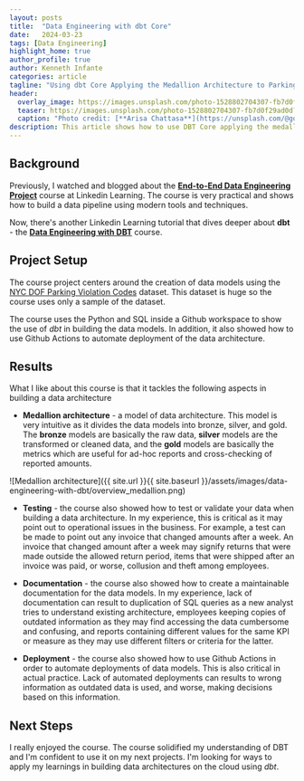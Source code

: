 ```yaml
---
layout: posts
title:  "Data Engineering with dbt Core"
date:   2024-03-23
tags: [Data Engineering]
highlight_home: true
author_profile: true
author: Kenneth Infante
categories: article
tagline: "Using dbt Core Applying the Medallion Architecture to Parking Violations Data"
header:
  overlay_image: https://images.unsplash.com/photo-1528802704307-fb7d0f29ad0d?q=80&w=2938&auto=format&fit=crop&ixlib=rb-4.0.3&ixid=M3wxMjA3fDB8MHxwaG90by1wYWdlfHx8fGVufDB8fHx8fA%3D%3D
  teaser: https://images.unsplash.com/photo-1528802704307-fb7d0f29ad0d?q=80&w=2938&auto=format&fit=crop&ixlib=rb-4.0.3&ixid=M3wxMjA3fDB8MHxwaG90by1wYWdlfHx8fGVufDB8fHx8fA%3D%3D
  caption: "Photo credit: [**Arisa Chattasa**](https://unsplash.com/@golfarisa)"
description: This article shows how to use DBT Core applying the medallion architecture to parking violations data.
---
```


## Background

Previously, I watched and blogged about the [**End-to-End Data Engineering Project**](https://www.linkedin.com/learning/end-to-end-data-engineering-project) course at Linkedin Learning. The course is very practical and shows how to build a data pipeline using modern tools and techniques.

Now, there's another Linkedin Learning tutorial that dives deeper about **dbt** - the [**Data Engineering with DBT**](https://www.linkedin.com/learning/data-engineering-with-dbt) course.

## Project Setup

The course project centers around the creation of data models using the [NYC DOF Parking Violation Codes](https://data.cityofnewyork.us/Transportation/DOF-Parking-Violation-Codes/ncbg-6agr/about_data) dataset. This dataset is huge so the course uses only a sample of the dataset.

The course uses the Python and SQL inside a Github workspace to show the use of *dbt* in building the data models. In addition, it also showed how to use Github Actions to automate deployment of the data architecture.


## Results

What I like about this course is that it tackles the following aspects in building a data architecture

* **Medallion architecture** - a model of data architecture. This model is very intuitive as it divides the data models into bronze, silver, and gold. The **bronze** models are basically the raw data, **silver** models are the transformed or cleaned data, and the **gold** models are basically the metrics which are useful for ad-hoc reports and cross-checking of reported amounts.

![Medallion architecture]({{ site.url }}{{ site.baseurl }}/assets/images/data-engineering-with-dbt/overview_medallion.png)

* **Testing** - the course also showed how to test or validate your data when building a data architecture. In my experience, this is critical as it may point out to operational issues in the business. For example, a test can be made to point out any invoice that changed amounts after a week. An invoice that changed amount after a week may signify returns that were made outside the allowed return period, items that were shipped after an invoice was paid, or worse, collusion and theft among employees.

* **Documentation** - the course also showed how to create a maintainable documentation for the data models. In my experience, lack of documentation can result to duplication of SQL queries as a new analyst tries to understand existing architecture, employees keeping copies of outdated information as they may find accessing the data cumbersome and confusing, and reports containing different values for the same KPI or measure as they may use different filters or criteria for the latter.

* **Deployment** - the course also showed how to use Github Actions in order to automate deployments of data models. This is also critical in actual practice. Lack of automated deployments can results to wrong information as outdated data is used, and worse, making decisions based on this information.


## Next Steps

I really enjoyed the course. The course solidified my understanding of DBT and I'm confident to use it on my next projects. I'm looking for ways to apply my learnings in building data architectures on the cloud using *dbt*.